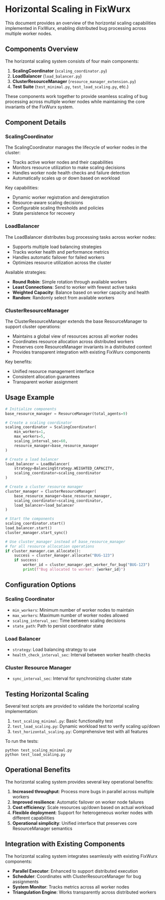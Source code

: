 # Horizontal Scaling in FixWurx

This document provides an overview of the horizontal scaling capabilities implemented in FixWurx, enabling distributed bug processing across multiple worker nodes.

## Components Overview

The horizontal scaling system consists of four main components:

1. **ScalingCoordinator** (`scaling_coordinator.py`)
2. **LoadBalancer** (`load_balancer.py`) 
3. **ClusterResourceManager** (`resource_manager_extension.py`)
4. **Test Suite** (`test_minimal.py`, `test_load_scaling.py`, etc.)

These components work together to provide seamless scaling of bug processing across multiple worker nodes while maintaining the core invariants of the FixWurx system.

## Component Details

### ScalingCoordinator

The ScalingCoordinator manages the lifecycle of worker nodes in the cluster:

- Tracks active worker nodes and their capabilities
- Monitors resource utilization to make scaling decisions
- Handles worker node health checks and failure detection
- Automatically scales up or down based on workload

Key capabilities:
- Dynamic worker registration and deregistration
- Resource-aware scaling decisions
- Configurable scaling thresholds and policies
- State persistence for recovery

### LoadBalancer

The LoadBalancer distributes bug processing tasks across worker nodes:

- Supports multiple load balancing strategies
- Tracks worker health and performance metrics
- Handles automatic failover for failed workers
- Optimizes resource utilization across the cluster

Available strategies:
- **Round Robin**: Simple rotation through available workers
- **Least Connections**: Send to worker with fewest active tasks
- **Weighted Capacity**: Balance based on worker capacity and health
- **Random**: Randomly select from available workers

### ClusterResourceManager

The ClusterResourceManager extends the base ResourceManager to support cluster operations:

- Maintains a global view of resources across all worker nodes
- Coordinates resource allocation across distributed workers
- Preserves core ResourceManager invariants in a distributed context
- Provides transparent integration with existing FixWurx components

Key benefits:
- Unified resource management interface
- Consistent allocation guarantees
- Transparent worker assignment

## Usage Example

```python
# Initialize components
base_resource_manager = ResourceManager(total_agents=9)

# Create a scaling coordinator
scaling_coordinator = ScalingCoordinator(
    min_workers=1,
    max_workers=5,
    scaling_interval_sec=60,
    resource_manager=base_resource_manager
)

# Create a load balancer
load_balancer = LoadBalancer(
    strategy=BalancingStrategy.WEIGHTED_CAPACITY,
    scaling_coordinator=scaling_coordinator
)

# Create a cluster resource manager
cluster_manager = ClusterResourceManager(
    base_resource_manager=base_resource_manager,
    scaling_coordinator=scaling_coordinator,
    load_balancer=load_balancer
)

# Start the components
scaling_coordinator.start()
load_balancer.start()
cluster_manager.start_sync()

# Use cluster_manager instead of base_resource_manager
# for all resource allocation operations
if cluster_manager.can_allocate():
    success = cluster_manager.allocate("BUG-123")
    if success:
        worker_id = cluster_manager.get_worker_for_bug("BUG-123")
        print(f"Bug allocated to worker: {worker_id}")
```

## Configuration Options

### Scaling Coordinator

- `min_workers`: Minimum number of worker nodes to maintain
- `max_workers`: Maximum number of worker nodes allowed
- `scaling_interval_sec`: Time between scaling decisions
- `state_path`: Path to persist coordinator state

### Load Balancer

- `strategy`: Load balancing strategy to use
- `health_check_interval_sec`: Interval between worker health checks

### Cluster Resource Manager

- `sync_interval_sec`: Interval for synchronizing cluster state

## Testing Horizontal Scaling

Several test scripts are provided to validate the horizontal scaling implementation:

1. `test_scaling_minimal.py`: Basic functionality test
2. `test_load_scaling.py`: Dynamic workload test to verify scaling up/down
3. `test_horizontal_scaling.py`: Comprehensive test with all features

To run the tests:

```
python test_scaling_minimal.py
python test_load_scaling.py
```

## Operational Benefits

The horizontal scaling system provides several key operational benefits:

1. **Increased throughput**: Process more bugs in parallel across multiple workers
2. **Improved resilience**: Automatic failover on worker node failures
3. **Cost efficiency**: Scale resources up/down based on actual workload
4. **Flexible deployment**: Support for heterogeneous worker nodes with different capabilities
5. **Operational simplicity**: Unified interface that preserves core ResourceManager semantics

## Integration with Existing Components

The horizontal scaling system integrates seamlessly with existing FixWurx components:

- **Parallel Executor**: Enhanced to support distributed execution
- **Scheduler**: Coordinates with ClusterResourceManager for bug assignments
- **System Monitor**: Tracks metrics across all worker nodes
- **Triangulation Engine**: Works transparently across distributed workers
